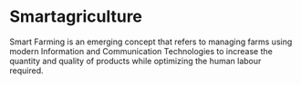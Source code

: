 # Smartagriculture
Smart Farming is an emerging concept that refers to managing farms using modern Information and Communication Technologies to increase the quantity and quality of products while optimizing the human labour required.
